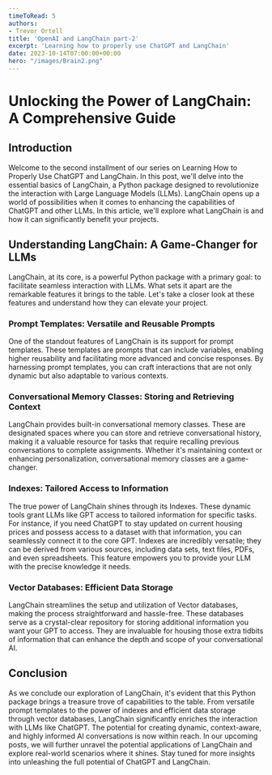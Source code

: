 ```yaml
---
timeToRead: 5
authors:
- Trevor Ortell
title: 'OpenAI and LangChain part-2'
excerpt: 'Learning how to properly use ChatGPT and LangChain'
date: 2023-10-14T07:00:00+00:00
hero: "/images/Brain2.png"
---
```


# Unlocking the Power of LangChain: A Comprehensive Guide

## Introduction

Welcome to the second installment of our series on Learning How to Properly Use ChatGPT and LangChain. In this post, we'll delve into the essential basics of LangChain, a Python package designed to revolutionize the interaction with Large Language Models (LLMs). LangChain opens up a world of possibilities when it comes to enhancing the capabilities of ChatGPT and other LLMs. In this article, we'll explore what LangChain is and how it can significantly benefit your projects.

## Understanding LangChain: A Game-Changer for LLMs

LangChain, at its core, is a powerful Python package with a primary goal: to facilitate seamless interaction with LLMs. What sets it apart are the remarkable features it brings to the table. Let's take a closer look at these features and understand how they can elevate your project.

### Prompt Templates: Versatile and Reusable Prompts

One of the standout features of LangChain is its support for prompt templates. These templates are prompts that can include variables, enabling higher reusability and facilitating more advanced and concise responses. By harnessing prompt templates, you can craft interactions that are not only dynamic but also adaptable to various contexts.

### Conversational Memory Classes: Storing and Retrieving Context

LangChain provides built-in conversational memory classes. These are designated spaces where you can store and retrieve conversational history, making it a valuable resource for tasks that require recalling previous conversations to complete assignments. Whether it's maintaining context or enhancing personalization, conversational memory classes are a game-changer.

### Indexes: Tailored Access to Information

The true power of LangChain shines through its Indexes. These dynamic tools grant LLMs like GPT access to tailored information for specific tasks. For instance, if you need ChatGPT to stay updated on current housing prices and possess access to a dataset with that information, you can seamlessly connect it to the core GPT. Indexes are incredibly versatile; they can be derived from various sources, including data sets, text files, PDFs, and even spreadsheets. This feature empowers you to provide your LLM with the precise knowledge it needs.

### Vector Databases: Efficient Data Storage

LangChain streamlines the setup and utilization of Vector databases, making the process straightforward and hassle-free. These databases serve as a crystal-clear repository for storing additional information you want your GPT to access. They are invaluable for housing those extra tidbits of information that can enhance the depth and scope of your conversational AI.

## Conclusion

As we conclude our exploration of LangChain, it's evident that this Python package brings a treasure trove of capabilities to the table. From versatile prompt templates to the power of indexes and efficient data storage through vector databases, LangChain significantly enriches the interaction with LLMs like ChatGPT. The potential for creating dynamic, context-aware, and highly informed AI conversations is now within reach. In our upcoming posts, we will further unravel the potential applications of LangChain and explore real-world scenarios where it shines. Stay tuned for more insights into unleashing the full potential of ChatGPT and LangChain.